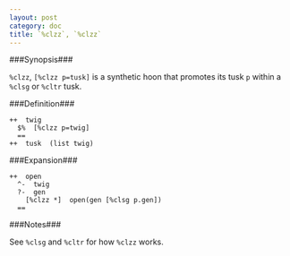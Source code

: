 ```yaml
---
layout: post
category: doc
title: `%clzz`, `%clzz`
---
```


###Synopsis###

`%clzz`, `[%clzz p=tusk]` is a synthetic hoon that promotes
its tusk `p` within a `%clsg` or `%cltr` tusk.

###Definition###

    ++  twig  
      $%  [%clzz p=twig]
      ==
    ++  tusk  (list twig)

###Expansion###
    
    ++  open
      ^-  twig
      ?-  gen
        [%clzz *]  open(gen [%clsg p.gen])
      ==

###Notes###

See `%clsg` and `%cltr` for how `%clzz` works.
